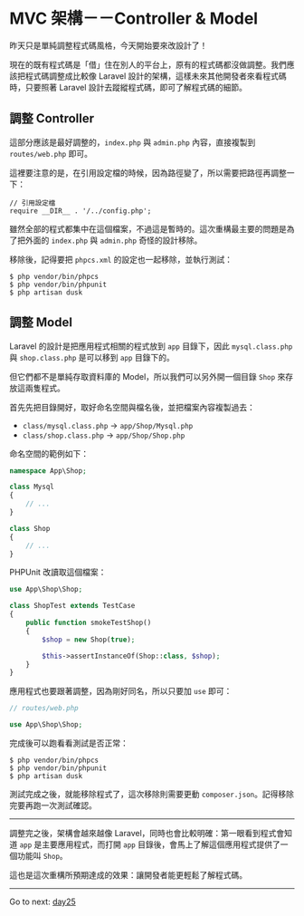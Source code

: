 # MVC 架構－－Controller & Model 

昨天只是單純調整程式碼風格，今天開始要來改設計了！

現在的既有程式碼是「借」住在別人的平台上，原有的程式碼都沒做調整。我們應該把程式碼調整成比較像 Laravel 設計的架構，這樣未來其他開發者來看程式碼時，只要照著 Laravel 設計去蹤縱程式碼，即可了解程式碼的細節。

## 調整 Controller

這部分應該是最好調整的，`index.php` 與 `admin.php` 內容，直接複製到 `routes/web.php` 即可。

這裡要注意的是，在引用設定檔的時候，因為路徑變了，所以需要把路徑再調整一下：

```
// 引用設定檔
require __DIR__ . '/../config.php';
```

雖然全部的程式都集中在這個檔案，不過這是暫時的。這次重構最主要的問題是為了把外面的 `index.php` 與 `admin.php` 奇怪的設計移除。

移除後，記得要把 `phpcs.xml` 的設定也一起移除，並執行測試：

```
$ php vendor/bin/phpcs
$ php vendor/bin/phpunit
$ php artisan dusk
```

## 調整 Model

Laravel 的設計是把應用程式相關的程式放到 `app` 目錄下，因此 `mysql.class.php` 與 `shop.class.php` 是可以移到 `app` 目錄下的。

但它們都不是單純存取資料庫的 Model，所以我們可以另外開一個目錄 `Shop` 來存放這兩隻程式。

首先先把目錄開好，取好命名空間與檔名後，並把檔案內容複製過去：

* `class/mysql.class.php` -> `app/Shop/Mysql.php`
* `class/shop.class.php` -> `app/Shop/Shop.php`

命名空間的範例如下：

```php
namespace App\Shop;

class Mysql
{
    // ...
}

class Shop
{
    // ...
}
```

PHPUnit 改讀取這個檔案：

```php
use App\Shop\Shop;

class ShopTest extends TestCase
{
    public function smokeTestShop()
    {
        $shop = new Shop(true);

        $this->assertInstanceOf(Shop::class, $shop);
    }
}
```

應用程式也要跟著調整，因為剛好同名，所以只要加 `use` 即可：

```php
// routes/web.php

use App\Shop\Shop;
```

完成後可以跑看看測試是否正常：

```
$ php vendor/bin/phpcs
$ php vendor/bin/phpunit
$ php artisan dusk
```

測試完成之後，就能移除程式了，這次移除則需要更動 `composer.json`。記得移除完要再跑一次測試確認。

---

調整完之後，架構會越來越像 Laravel，同時也會比較明確：第一眼看到程式會知道 `app` 是主要應用程式，而打開 `app` 目錄後，會馬上了解這個應用程式提供了一個功能叫 `Shop`。

這也是這次重構所預期達成的效果：讓開發者能更輕鬆了解程式碼。

* * *
Go to next:
[day25](day25.md)
